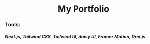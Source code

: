 <h1 align="center">My Portfolio</h1>


<h3>Tools:<h5>Next.js, Tailwind CSS, Tailwind UI, daisy UI, Framer Motion, Drei.js</h5></h3><br/><br/>
